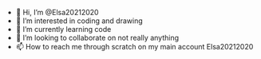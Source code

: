 - 👋 Hi, I’m @Elsa20212020
- 👀 I’m interested in coding and drawing
- 🌱 I’m currently learning code
- 💞️ I’m looking to collaborate on not really anything
- 📫 How to reach me through scratch on my main account Elsa20212020


<!---
Elsa20212020/Elsa20212020 is a ✨ special ✨ repository because its `README.md` (this file) appears on your GitHub profile.
You can click the Preview link to take a look at your changes.
--->

